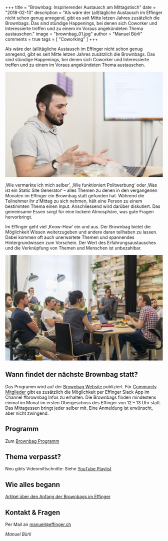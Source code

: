 +++
title = "Brownbag: Inspirierender Austausch am Mittagstisch"
date = "2018-02-13"
description = "Als wäre der (all)tägliche Austausch im Effinger nicht schon genug anregend, gibt es seit Mitte letzen Jahres zusätzlich die Brownbags. Das sind stündige Happenings, bei denen sich Coworker und Interessierte treffen und zu einem im Voraus angekündeten Thema austauschen."
image = "brownbag_01.jpg"
author = "Manuel Bürli"
comments = true
tags = [ "Coworking" ]
+++

<div class="lead">
Als wäre der (all)tägliche Austausch im Effinger nicht schon genug anregend, gibt es seit Mitte letzen Jahres zusätzlich die Brownbags. Das sind stündige Happenings, bei denen sich Coworker und Interessierte treffen und zu einem im Voraus angekündeten Thema austauschen.
</div>


![Brownbag](brownbag_02.jpg)

‚Wie vermarkte ich mich selber’, ‚Wie funktioniert Politwerbung‘ oder ‚Was ist ein Static Site Generator‘ – alles Themen zu denen in den vergangenen Monaten im Effinger ein Brownbag statt gefunden hat. Während die Teilnehmer ihr z’Mittag zu sich nehmen, hält eine Person zu einem bestimmten Thema einen Input. Anschliessend wird darüber diskutiert. Das gemeinsame Essen sorgt für eine lockere Atmosphäre, was gute Fragen hervorbringt.

Im Effinger geht viel ‚Know-How‘ ein und aus. Der Brownbag bietet die Möglichkeit Wissen weiterzugeben und andere daran teilhaben zu lassen. Dabei kommen oft auch unerwartete Themen und spannendes Hintergrundwissen zum Vorschein. Der Wert des Erfahrungsaustausches und die Verknüpfung von Themen und Menschen ist unbezahlbar.

![Brownbag](brownbag_01.jpg)

## Wann findet der nächste Brownbag statt?

Das Programm wird auf der [Brownbag Website](https://www.effinger.ch/brownbag/) publiziert. Für [Community Mitglieder](https://www.effinger.ch/community/member-werden/) gibt es zusätzlich die Möglichkeit per Effinger Slack App im Channel #brownbag Infos zu erhalten. Die Brownbags finden mindestens einmal im Monat im ersten Obergeschoss des Effinger von 12 – 13 Uhr statt. Das Mittagessen bringt jeder selber mit. Eine Anmeldung ist erwünscht, aber nicht zwingend.

## Programm

Zum [Brownbag Programm](https://www.effinger.ch/brownbag/)

## Thema verpasst?

Neu gibts Videomittschnitte: Siehe [YouTube Playlist](https://www.youtube.com/channel/UCgGnRHU6W3577Ond0pN18rw/playlists)


## Wie alles begann

[Artikel über den Anfang der Brownbags im Effinger](https://herrbuerli.ch/community/brownbag/)

## Kontakt & Fragen 

Per Mail an [manuel@effinger.ch](mailto:manuel@effinger.ch)


*Manuel Bürli*

